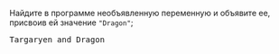 Найдите в программе необъявленную переменную и объявите ее, присвоив ей значение `"Dragon"`;
<pre class='hexlet-basics-output'>
Targaryen and Dragon
</pre>
